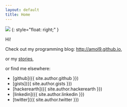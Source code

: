 ```yaml
---
layout: default
title: Home
---
```


![](https://avatars0.githubusercontent.com/u/131065?v=3&s=180)
{: style="float: right;" }

Hi!

Check out my programming blog: <http://amol9.github.io>,

or my [stories](/stories),

or find me elsewhere:

- [github]({{ site.author.github }})
- [gists]({{ site.author.gists }})
- [hackerearth]({{ site.author.hackerearth }})
- [linkedin]({{ site.author.linkedin }})
- [twitter]({{ site.author.twitter }})

